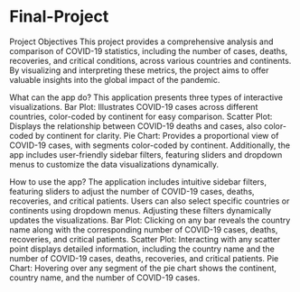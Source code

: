 # Final-Project

Project Objectives
This project provides a comprehensive analysis and comparison of COVID-19 statistics, including the number of cases, deaths, recoveries, and critical conditions, across various countries and continents. By visualizing and interpreting these metrics, the project aims to offer valuable insights into the global impact of the pandemic.

What can the app do?
This application presents three types of interactive visualizations. Bar Plot: Illustrates COVID-19 cases across different countries, color-coded by continent for easy comparison. Scatter Plot: Displays the relationship between COVID-19 deaths and cases, also color-coded by continent for clarity. Pie Chart: Provides a proportional view of COVID-19 cases, with segments color-coded by continent. Additionally, the app includes user-friendly sidebar filters, featuring sliders and dropdown menus to customize the data visualizations dynamically.

How to use the app?
The application includes intuitive sidebar filters, featuring sliders to adjust the number of COVID-19 cases, deaths, recoveries, and critical patients. Users can also select specific countries or continents using dropdown menus. Adjusting these filters dynamically updates the visualizations. Bar Plot: Clicking on any bar reveals the country name along with the corresponding number of COVID-19 cases, deaths, recoveries, and critical patients. Scatter Plot: Interacting with any scatter point displays detailed information, including the country name and the number of COVID-19 cases, deaths, recoveries, and critical patients. Pie Chart: Hovering over any segment of the pie chart shows the continent, country name, and the number of COVID-19 cases.
